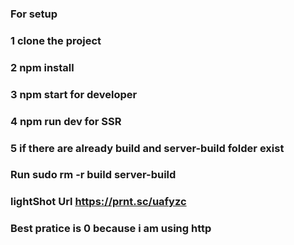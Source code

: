 ### For setup 
### 1 clone the project
### 2 npm install
### 3 npm start for developer
### 4 npm run dev for SSR 
### 5 if there are already build and server-build folder exist
### Run sudo rm -r build server-build

### lightShot Url https://prnt.sc/uafyzc
### Best pratice is 0 because i am using http